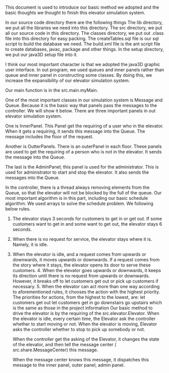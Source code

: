 This document is used to introduce our basic method we adopted and the basic thoughts we thought to finish this elevator simulation system.

In our source code directory there are the following things
The lib directory, we put all the libraries we need into this directory.
The src directory, we put all our source code in this directory.
The classes directory, we put out .class file into this directory for easy packing.
The createTables.sql file is our sql script to build the database we need.
The build.xml file is the ant script file to create databases, javac, package and other things.
In the setup directory, we put our java3D setup file into it.

I think our most important character is that we adopted the java3D graphic user interface. In out program, we used queues and inner panels rather than queue and inner panel in constructing some classes. By doing this, we increase the expansibility of our elevator simulation system.

Our main function is in the src.main.myMain.

One of the most important classes in our simulation system is Message and Queue. Because it is the basic way that panels pass the messages to the controller. We will show it below.
There are three important panels in out elevator simulation system.

One is InnerPanel. This Panel get the requiring of a user who in the elevator. When it gets a requiring, it sends this message into the Queue. The message includes the floor of the request.

Another is OutterPanels. There is an outerPanel in each floor. These panels are used to get the requiring of a person who is not in the elevator. It sends the message into the Queue.

The last is the AdminPanel; this panel is used for the administrator. This is used for administrator to start and stop the elevator. It also sends the messages into the Queue.

In the controller, there is a thread always removing elements from the Queue, so that the elevator will not be blocked by the full of the queue. Our most important algorithm is in this part, including our basic schedule algorithm. We used arrays to solve the schedule problem. We following below rules.

1. The elevator stays 3 seconds for customers to get in or get out. If some customers
want to get in and some want to get out, the elevator stays 6 seconds.
2. When there is no request for service, the elevator stays where it is. Namely, it is
idle.
3. When the elevator is idle, and a request comes from upwards or downwards, it
moves upwards or downwards. If a request comes from the story where it stays,
      the elevator opens its door to serve these customers.
      4. When the elevator goes upwards or downwards, it keeps its direction until there is
      no request from upwards or downwards. However, it breaks off to let customers
      get out or pick up customers if necessary.
      5. When the elevator can act more than one way according to aforementioned rules,
      it chooses the action with the highest priority. The priorities for actions, from the
      highest to the lowest, are:
      let customers get out
      let customers get in
      go downstairs
      go upstairs
      which is the same as those in the project information
      Our basic method to drive the elevator is by the requiring of the src.elevator.Elevator.
      When the elevator is idle, every certain time, the Elevator ask the controller whether to start moving or not. When the elevator is moving, Elevator asks the controller whether to stop to pick up somebody or not.

      When the controller get the asking of the Elevator, it changes the state of the elevator, and then tell the message center ( src.share.MessageCenter)  this message.

      When the message center knows this message, it dispatches this message to the inner panel, outer panel, admin panel.

